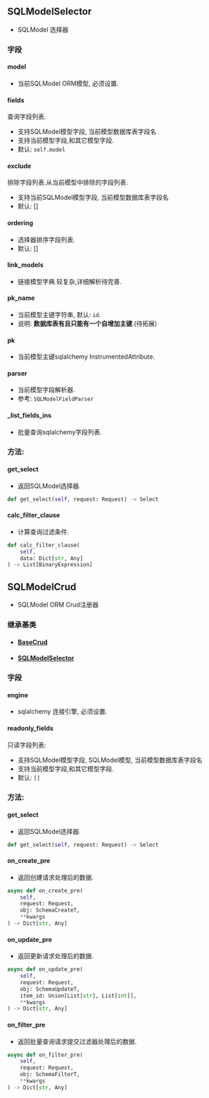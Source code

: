 ## SQLModelSelector

- SQLModel 选择器

### 字段

#### model

- 当前SQLModel ORM模型, 必须设置.

#### fields

查询字段列表.

- 支持SQLModel模型字段, 当前模型数据库表字段名
- 支持当前模型字段,和其它模型字段.
- 默认: `self.model`

#### exclude

排除字段列表.从当前模型中排除的字段列表.

- 支持当前SQLModel模型字段, 当前模型数据库表字段名
- 默认: []

#### ordering

- 选择器排序字段列表.
- 默认: []

#### link_models

- 链接模型字典.较复杂,详细解析待完善.

#### pk_name

- 当前模型主键字符串, 默认: `id`.
- 说明: **数据库表有且只能有一个自增加主键**.(待拓展)

#### pk

- 当前模型主键sqlalchemy InstrumentedAttribute.

#### parser

- 当前模型字段解析器.
- 参考: `SQLModelFieldParser`

#### _list_fields_ins

- 批量查询sqlalchemy字段列表.

### 方法:

#### get_select

- 返回SQLModel选择器.

```python
def get_select(self, request: Request) -> Select
```

#### calc_filter_clause

- 计算查询过滤条件.

```python
def calc_filter_clause(
    self,
    data: Dict[str, Any]
) -> List[BinaryExpression]
```

## SQLModelCrud

- SQLModel ORM Crud注册器

### 继承基类

- #### [BaseCrud](../BaseCrud/#basecrud)

- #### [SQLModelSelector](#sqlmodelselector)

### 字段

#### engine

- sqlalchemy 连接引擎, 必须设置.

#### readonly_fields

只读字段列表:

- 支持SQLModel模型字段, SQLModel模型, 当前模型数据库表字段名
- 支持当前模型字段,和其它模型字段.
- 默认: `[]`

### 方法:

#### get_select

- 返回SQLModel选择器.

```python
def get_select(self, request: Request) -> Select
```

#### on_create_pre

- 返回创建请求处理后的数据.

```python
async def on_create_pre(
    self,
    request: Request,
    obj: SchemaCreateT,
    **kwargs
) -> Dict[str, Any]
```

#### on_update_pre

- 返回更新请求处理后的数据.

```python
async def on_update_pre(
    self,
    request: Request,
    obj: SchemaUpdateT,
    item_id: Union[List[str], List[int]],
    **kwargs
) -> Dict[str, Any]
```

#### on_filter_pre

- 返回批量查询请求提交过滤器处理后的数据.

```python
async def on_filter_pre(
    self,
    request: Request,
    obj: SchemaFilterT,
    **kwargs
) -> Dict[str, Any]
```

